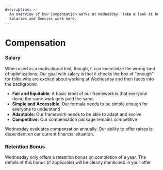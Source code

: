 ```yaml
---
description: >-
  An overview of how Compensation works at Wednesday. Take a look at how
  Salaries and Bonuses work here.
---
```


# Compensation

### Salary

When used as a motivational tool, though, it can incentivize the wrong kind of optimizations. Our goal with salary is that it checks the box of "enough" for folks who are excited about working at Wednesday and then fades into the background.

* **Fair and Equitable**: A basic tenet of our framework is that everyone doing the same work gets paid the same
* **Simple and** **Accessible**: Our formula needs to be simple enough for everyone to understand
* **Adaptable:** Our framework needs to be able to adapt and evolve
* **Competitive:** Our compensation package remains competitive

Wednesday evaluates compensation annually. Our ability to offer raises is dependent on our current financial situation.

### Retention Bonus

Wednesday only offers a retention bonus on completion of a year. The details of this bonus (if applicable) will be clearly mentioned in your offer.
